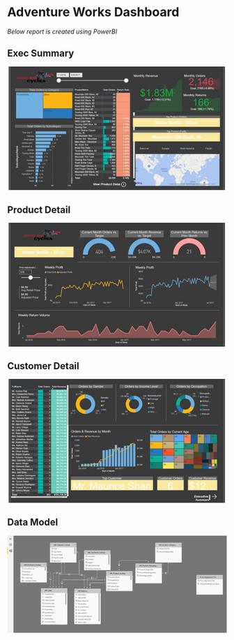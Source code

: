 # Adventure Works Dashboard

*Below report is created using PowerBI*

## Exec Summary
![Exec Summary](Images/Slide1.JPG "Exec Summary")

## Product Detail
![Product Detail](Images/Slide2.jpg "Product Detail")

## Customer Detail
![Customer Detail](Images/Slide3.jpg "Customer Detail")

## Data Model
![Data Model](Images/DataModel.jpg "Data Model")
